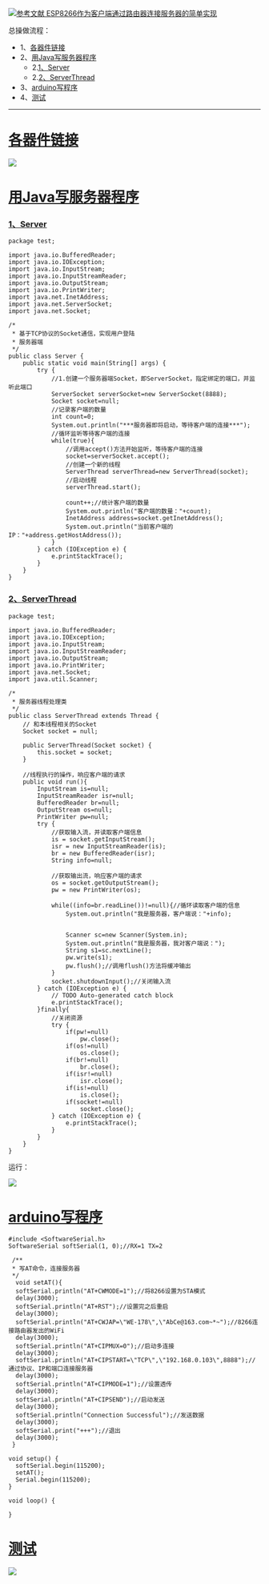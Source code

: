 [![](https://img.shields.io/badge/参考文献-ESP8266作为客户端通过路由器连接服务器的简单实现-yellow.svg "参考文献 ESP8266作为客户端通过路由器连接服务器的简单实现")](https://blog.csdn.net/Jsagacity/article/details/79591807)


总操做流程：
- 1、[各器件链接](#ESP8266-01)
- 2、[用Java写服务器程序](#ESP8266-02)
    - 2.[1、Server](#ESP8266-02-01)
    - 2.[2、ServerThread](#ESP8266-02-02)
- 3、[arduino写程序](#ESP8266-03)
- 4、[测试](#ESP8266-04)

----------

# <a name="ESP8266-01" href="#" >各器件链接</a>
![](image/3-1.png)
# <a name="ESP8266-02" href="#" >用Java写服务器程序</a>
### <a name="ESP8266-02-01" href="#" >1、Server</a>
```
package test;

import java.io.BufferedReader;
import java.io.IOException;
import java.io.InputStream;
import java.io.InputStreamReader;
import java.io.OutputStream;
import java.io.PrintWriter;
import java.net.InetAddress;
import java.net.ServerSocket;
import java.net.Socket;

/*
 * 基于TCP协议的Socket通信，实现用户登陆
 * 服务器端
 */
public class Server {
	public static void main(String[] args) {
		try {
			//1.创建一个服务器端Socket，即ServerSocket，指定绑定的端口，并监听此端口
			ServerSocket serverSocket=new ServerSocket(8888);
			Socket socket=null;
			//记录客户端的数量
			int count=0;
			System.out.println("***服务器即将启动，等待客户端的连接***");
			//循环监听等待客户端的连接
			while(true){
				//调用accept()方法开始监听，等待客户端的连接
				socket=serverSocket.accept();
				//创建一个新的线程
				ServerThread serverThread=new ServerThread(socket);
				//启动线程
				serverThread.start();

				count++;//统计客户端的数量
				System.out.println("客户端的数量："+count);
				InetAddress address=socket.getInetAddress();
				System.out.println("当前客户端的IP："+address.getHostAddress());
			}
		} catch (IOException e) {
			e.printStackTrace();
		}
	}
}

```
### <a name="ESP8266-02-02" href="#" >2、ServerThread</a>
```
package test;

import java.io.BufferedReader;
import java.io.IOException;
import java.io.InputStream;
import java.io.InputStreamReader;
import java.io.OutputStream;
import java.io.PrintWriter;
import java.net.Socket;
import java.util.Scanner;

/*
 * 服务器线程处理类
 */
public class ServerThread extends Thread {
	// 和本线程相关的Socket
	Socket socket = null;

	public ServerThread(Socket socket) {
		this.socket = socket;
	}

	//线程执行的操作，响应客户端的请求
	public void run(){
		InputStream is=null;
		InputStreamReader isr=null;
		BufferedReader br=null;
		OutputStream os=null;
		PrintWriter pw=null;
		try {
			//获取输入流，并读取客户端信息
			is = socket.getInputStream();
			isr = new InputStreamReader(is);
			br = new BufferedReader(isr);
			String info=null;

			//获取输出流，响应客户端的请求
			os = socket.getOutputStream();
			pw = new PrintWriter(os);

			while((info=br.readLine())!=null){//循环读取客户端的信息
				System.out.println("我是服务器，客户端说："+info);


				Scanner sc=new Scanner(System.in);
				System.out.println("我是服务器，我对客户端说：");
				String s1=sc.nextLine();
				pw.write(s1);
				pw.flush();//调用flush()方法将缓冲输出
			}
			socket.shutdownInput();//关闭输入流
		} catch (IOException e) {
			// TODO Auto-generated catch block
			e.printStackTrace();
		}finally{
			//关闭资源
			try {
				if(pw!=null)
					pw.close();
				if(os!=null)
					os.close();
				if(br!=null)
					br.close();
				if(isr!=null)
					isr.close();
				if(is!=null)
					is.close();
				if(socket!=null)
					socket.close();
			} catch (IOException e) {
				e.printStackTrace();
			}
		}
	}
}

```
运行：

![](image/5-1.gif)

# <a name="ESP8266-03" href="#" >arduino写程序</a>
```
#include <SoftwareSerial.h>
SoftwareSerial softSerial(1, 0);//RX=1 TX=2

 /**
 * 写AT命令，连接服务器
 */
  void setAT(){
  softSerial.println("AT+CWMODE=1");//将8266设置为STA模式
  delay(3000);
  softSerial.println("AT+RST");//设置完之后重启
  delay(3000);
  softSerial.println("AT+CWJAP=\"WE-178\",\"AbCe@163.com~*~");//8266连接路由器发出的WiFi
  delay(3000);
  softSerial.println("AT+CIPMUX=0");//启动多连接
  delay(3000);
  softSerial.println("AT+CIPSTART=\"TCP\",\"192.168.0.103\",8888");//通过协议、IP和端口连接服务器
  delay(3000);
  softSerial.println("AT+CIPMODE=1");//设置透传
  delay(3000);
  softSerial.println("AT+CIPSEND");//启动发送
  delay(3000);
  softSerial.println("Connection Successful");//发送数据
  delay(3000);
  softSerial.print("+++");//退出
  delay(3000);
 }

void setup() {
  softSerial.begin(115200);
  setAT();
  Serial.begin(115200);
}

void loop() {

}
```
# <a name="ESP8266-04" href="#" >测试</a>
![](image/5-2.gif)
